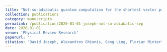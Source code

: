 ```yaml
---
title: "Not-so-adiabatic quantum computation for the shortest vector problem"
collection: publications
category: manuscripts
permalink: /publication/2020-01-01-joseph-not-so-adiabatic-svp
date: 2020-01-01
venue: 'Physical Review Research'
paperurl: ''
citation: 'David Joseph, Alexandros Ghionis, Cong Ling, Florian Mintert. "Not-so-adiabatic quantum computation for the shortest vector problem", <i>Physical Review Research</i>, Vol. 2, 013361, 2020.'
---
```

